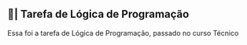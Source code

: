## 📑| Tarefa de Lógica de Programação

  Essa foi a tarefa de Lógica de Programação, passado no curso Técnico
















